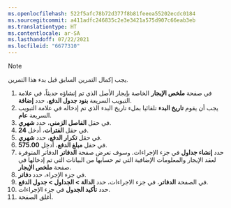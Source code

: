 ```yaml
---
ms.openlocfilehash: 522f5afc78b72d377f8b81feeea55202ecdc0184
ms.sourcegitcommit: a411adfc246835c2e3e3421a575d907c66eab3eb
ms.translationtype: HT
ms.contentlocale: ar-SA
ms.lasthandoff: 07/22/2021
ms.locfileid: "6677310"
---
```

> [!NOTE]
> يجب إكمال التمرين السابق قبل بدء هذا التمرين.

1.  في صفحة **ملخص الإيجار** الخاصة بإيجار الأصل الذي تم إنشاؤه حديثاً، في علامة التبويب السريعة **بنود جدول الدفع**، حدد **إضافة**.
2.  يجب أن يقوم **تاريخ البدء** تلقائيا بملء تاريخ البدء الذي تم إدخاله في علامة التبويب السريعة **عام**.
3.  في حقل **الفاصل الزمني**، حدد **شهري**.
4.  في حقل **الفترات**، أدخل **24**.
5.  في حقل **تكرار الدفع**، حدد **شهري**.
6.  في حقل **مبلغ الدفع**، أدخِل **575.00**.
7.  حدد **إنشاء جداول** في جزء الإجراءات. وسوف تعرض صفحة **الدفاتر** الدفاتر المتوفرة لعقد الإيجار والمعلومات الإضافية التي تم حسابها من البيانات التي تم إدخالها في صفحة **ملخص الإيجار**.
8.  في جزء الإجراء، حدد **دفاتر**.
9.  في الصفحة **الدفاتر**، في جزء الاجراءات، حدد **الدالة > الجداول > جدول الدفع**.
10. حدد **تأكيد الجدول** في جزء الإجراءات.
11. أغلق الصفحة.

